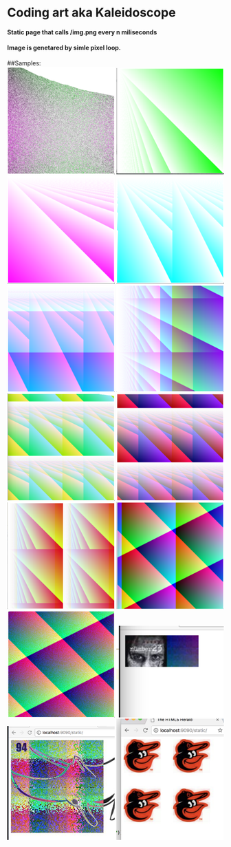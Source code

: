 # Coding art aka Kaleidoscope

#### Static page that calls /img.png every n miliseconds
#### Image is genetared by simle pixel loop.

##Samples:
<br>
<img width="250" src="cmd/art/2.png">
<img width="250" src="cmd/art/3.png">
<img width="250" src="cmd/art/4.png">
<img width="250" src="cmd/art/5.png">
<img width="250" src="cmd/art/6.png">
<img width="250" src="cmd/art/7.png">
<img width="250" src="cmd/art/8.png">
<img width="250" src="cmd/art/9.png">
<img width="250" src="cmd/art/10.png">
<img width="250" src="cmd/art/11.png">
<img width="250" src="cmd/art/12.png">
<img width="250" src="cmd/art/13.png">
<img width="250" src="cmd/art/14.png">
<img width="250" src="cmd/art/15.png">
